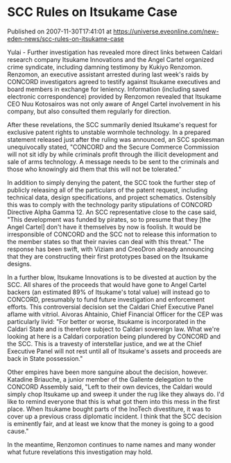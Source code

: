 # SCC Rules on Itsukame Case
Published on 2007-11-30T17:41:01 at https://universe.eveonline.com/new-eden-news/scc-rules-on-itsukame-case

Yulai - Further investigation has revealed more direct links between Caldari research company Itsukame Innovations and the Angel Cartel organized crime syndicate, including damning testimony by Kukiyo Renzomon. Renzomon, an executive assistant arrested during last week's raids by CONCORD investigators agreed to testify against Itsukame executives and board members in exchange for leniency. Information (including saved electronic correspondence) provided by Renzomon revealed that Itsukame CEO Nuu Kotosairos was not only aware of Angel Cartel involvement in his company, but also consulted them regularly for direction. 

After these revelations, the SCC summarily denied Itsukame's request for exclusive patent rights to unstable wormhole technology. In a prepared statement released just after the ruling was announced, an SCC spokesman unequivocally stated, "CONCORD and the Secure Commerce Commission will not sit idly by while criminals profit through the illicit development and sale of arms technology. A message needs to be sent to the criminals and those who knowingly aid them that this will not be tolerated." 

In addition to simply denying the patent, the SCC took the further step of publicly releasing all of the particulars of the patent request, including technical data, design specifications, and project schematics. Ostensibly this was to comply with the technology parity stipulations of CONCORD Directive Alpha Gamma 12. An SCC representative close to the case said, "This development was funded by pirates, so to presume that they [the Angel Cartel] don't have it themselves by now is foolish. It would be irresponsible of CONCORD and the SCC not to release this information to the member states so that their navies can deal with this threat." The response has been swift, with Viziam and CreoDron already announcing that they are constructing their first prototypes based on the Itsukame designs. 

In a further blow, Itsukame Innovations is to be divested at auction by the SCC. All shares of the proceeds that would have gone to Angel Cartel backers (an estimated 89% of Itsukame's total value) will instead go to CONCORD, presumably to fund future investigation and enforcement efforts. This controversial decision set the Caldari Chief Executive Panel aflame with vitriol. Aivoras Ahtainio, Chief Financial Officer for the CEP was particularly livid: "For better or worse, Itsukame is incorporated in the Caldari State and is therefore subject to Caldari sovereign law. What we're looking at here is a Caldari corporation being plundered by CONCORD and the SCC. This is a travesty of interstellar justice, and we at the Chief Executive Panel will not rest until all of Itsukame's assets and proceeds are back in State possession." 

Other empires have been more sanguine about the decision, however. Katadine Briauche, a junior member of the Gallente delegation to the CONCORD Assembly said, "Left to their own devices, the Caldari would simply chop Itsukame up and sweep it under the rug like they always do. I'd like to remind everyone that this is what got them into this mess in the first place. When Itsukame bought parts of the InoTech divestiture, it was to cover up a previous crass diplomatic incident. I think that the SCC decision is eminently fair, and at least we know that the money is going to a good cause." 

In the meantime, Renzomon continues to name names and many wonder what future revelations this investigation may hold.
